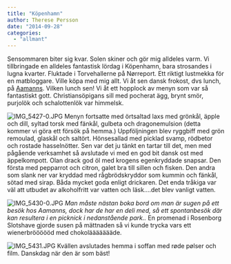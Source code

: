 ```yaml
---
title: "Köpenhamn"
author: Therese Persson
date: "2014-09-28"
categories: 
  - "allmant"
---
```


Sensommaren biter sig kvar. Solen skiner och gör mig alldeles varm. Vi tillbringade en alldeles fantastisk lördag i Köpenhamn, bara strosandes i lugna kvarter. Fluktade i Torvehallerne på Nørreport. Ett riktigt lustmekka för en matbloggare. Ville köpa med mig allt. Vi åt sen dansk frokost, dvs lunch, på [Aamanns](https://www.aamanns.dk). Vilken lunch sen! Vi åt ett hopplock av menyn som var så fantastiskt gott. Christiansöpigans sill med pocherat ägg, brynt smör, purjolök och schalottenlök var himmelsk.  
  
![IMG_5427-0.JPG](/static/img/IMG_5427-0.jpg)
Menyn fortsatte med örtsaltad laxs med grönkål, äpple och dill, syltad torsk med fänkål, gulbeta och dragonemulsion (detta kommer vi göra ett försök på hemma.) Uppföljningen blev ryggbiff med grön remoulad, glaskål och saltört. Hönsesallad med picklad svamp, rödbetor och rostade hasselnötter. Sen var det ju tänkt en tartar till det, men med pågående verksamhet så avslutade vi med en god bit dansk ost med äppelkompott. Olan drack god öl med krogens egenkryddade snapsar. Den första med pepparrot och citron, galet bra till sillen och fisken. Den andra som slank ner var kryddad med rågbrödskryddor som kummin och fänkål, sötad med sirap. Båda mycket goda enligt drickaren. Det enda tråkiga var väl att utbudet av alkoholfritt var vatten och läsk....det blev vanligt vatten.  
  
![IMG_5430-0.JPG](/static/img/IMG_5430-0.jpg)
_Man måste nästan boka bord om man är sugen på ett besök hos Aamanns, dock har de har en deli med, så ett spontanbesök där kan resultera i en picknick i nedanstående park.._ En promenad i Rosenborg Slotshave gjorde susen på mättnaden så vi kunde trycka vars ett wienerbröööööd med chokoläääääääde.  
  
![IMG_5431.JPG](/static/img/IMG_5431.jpg)
Kvällen avslutades hemma i soffan med røde pølser och film. Danskdag när den är som bäst!
